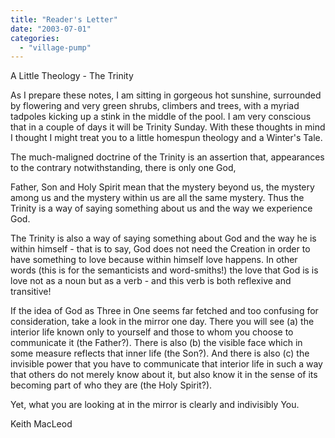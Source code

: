```yaml
---
title: "Reader's Letter"
date: "2003-07-01"
categories: 
  - "village-pump"
---
```


A Little Theology - The Trinity

As I prepare these notes, I am sitting in gorgeous hot sunshine, surrounded by flowering and very green shrubs, climbers and trees, with a myriad tadpoles kicking up a stink in the middle of the pool. I am very conscious that in a couple of days it will be Trinity Sunday. With these thoughts in mind I thought I might treat you to a little homespun theology and a Winter's Tale.

The much-maligned doctrine of the Trinity is an assertion that, appearances to the contrary notwithstanding, there is only one God,

Father, Son and Holy Spirit mean that the mystery beyond us, the mystery among us and the mystery within us are all the same mystery. Thus the Trinity is a way of saying something about us and the way we experience God.

The Trinity is also a way of saying something about God and the way he is within himself - that is to say, God does not need the Creation in order to have something to love because within himself love happens. In other words (this is for the semanticists and word-smiths!) the love that God is is love not as a noun but as a verb - and this verb is both reflexive and transitive!

If the idea of God as Three in One seems far fetched and too confusing for consideration, take a look in the mirror one day. There you will see (a) the interior life known only to yourself and those to whom you choose to communicate it (the Father?). There is also (b) the visible face which in some measure reflects that inner life (the Son?). And there is also (c) the invisible power that you have to communicate that interior life in such a way that others do not merely know about it, but also know it in the sense of its becoming part of who they are (the Holy Spirit?).

Yet, what you are looking at in the mirror is clearly and indivisibly You.

Keith MacLeod
